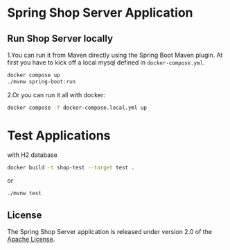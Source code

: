 # Spring Shop Server Application

## Run Shop Server locally

1.You can run it from Maven directly using the Spring Boot Maven plugin. At first you have to kick off a local mysql defined in `docker-compose.yml`.

```bash
docker compose up 
./mvnw spring-boot:run
```

2.Or you can run it all with docker:
```bash
docker compose -f docker-compose.local.yml up
```

# Test Applications
with H2 database
```bash
docker build -t shop-test --target test .
```
or

```bash
./mvnw test
```

## License

The Spring Shop Server application is released under version 2.0 of the [Apache License](https://www.apache.org/licenses/LICENSE-2.0).
